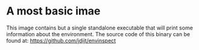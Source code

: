 # A most basic imae

This image contains but a single standalone executable that will print some information about the environment.
The source code of this binary can be found at: https://github.com/jdijt/envinspect
